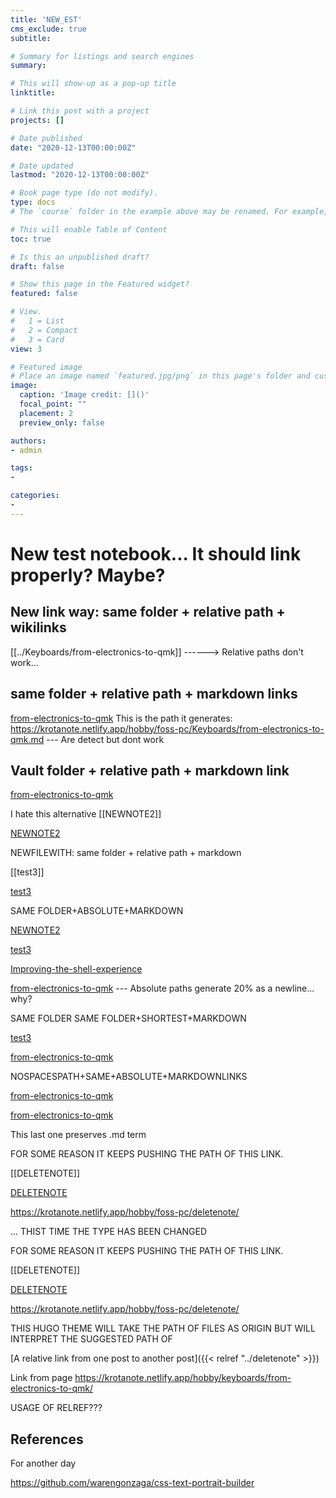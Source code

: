 ```yaml
---
title: 'NEW_EST'
cms_exclude: true
subtitle:

# Summary for listings and search engines
summary:

# This will show-up as a pop-up title
linktitle: 

# Link this post with a project
projects: []

# Date published
date: "2020-12-13T00:00:00Z"

# Date updated
lastmod: "2020-12-13T00:00:00Z"

# Book page type (do not modify).
type: docs
# The `course` folder in the example above may be renamed. For example, we can rename it to `book` for writing a book, `docs` for software/project documentation, `notes` for creating a notebook, or `tutorials` for creating multi-page “how to” guides.

# This will enable Table of Content
toc: true

# Is this an unpublished draft?
draft: false

# Show this page in the Featured widget?
featured: false

# View.
#   1 = List
#   2 = Compact
#   3 = Card
view: 3

# Featured image
# Place an image named `featured.jpg/png` in this page's folder and customize its options here.
image:
  caption: 'Image credit: []()'
  focal_point: ""
  placement: 2
  preview_only: false

authors:
- admin

tags:
- 

categories:
- 
---
```

# New test notebook... It should link properly? Maybe?

## New link way: same folder + relative path + wikilinks

[[../Keyboards/from-electronics-to-qmk]] ------> Relative paths don't work...

## same folder + relative path + markdown links 

[from-electronics-to-qmk](../Keyboards/from-electronics-to-qmk.md)
This is the path it generates: https://krotanote.netlify.app/hobby/foss-pc/Keyboards/from-electronics-to-qmk.md
--- Are detect but dont work

## Vault folder + relative path + markdown link
[from-electronics-to-qmk](../Keyboards/from-electronics-to-qmk.md)

I hate this alternative
[[NEWNOTE2]]

[NEWNOTE2](../../../../../NEWNOTE2.md)

NEWFILEWITH: same folder + relative path + markdown

[[test3]]

[test3](test3.md)

SAME FOLDER+ABSOLUTE+MARKDOWN

[NEWNOTE2](NEWNOTE2.md)

[test3](Obsidian%20Database/blog/content/hobby/FOSS-PC/test3.md)

[Improving-the-shell-experience](Improving-the-shell-experience.md)

[from-electronics-to-qmk](Obsidian%20Database/blog/content/hobby/Keyboards/from-electronics-to-qmk.md) --- Absolute paths generate 20% as a newline... why?


SAME FOLDER
SAME FOLDER+SHORTEST+MARKDOWN

[test3](test3.md)

[from-electronics-to-qmk](from-electronics-to-qmk.md)

NOSPACESPATH+SAME+ABSOLUTE+MARKDOWNLINKS

[from-electronics-to-qmk](obsidian-database/blog/content/hobby/Keyboards/from-electronics-to-qmk)

[from-electronics-to-qmk](obsidian-database/blog/content/hobby/Keyboards/from-electronics-to-qmk.md)

This last one preserves .md term

FOR SOME REASON IT KEEPS PUSHING THE PATH OF THIS LINK.

[[DELETENOTE]]

[DELETENOTE](obsidian-database/blog/content/hobby/FOSS-PC/DELETENOTE.md)

https://krotanote.netlify.app/hobby/foss-pc/deletenote/


... THIST TIME THE TYPE HAS BEEN CHANGED

FOR SOME REASON IT KEEPS PUSHING THE PATH OF THIS LINK.

[[DELETENOTE]]

[DELETENOTE](obsidian-database/blog/content/hobby/FOSS-PC/DELETENOTE.md)

https://krotanote.netlify.app/hobby/foss-pc/deletenote/

THIS HUGO THEME WILL TAKE THE PATH OF FILES AS ORIGIN BUT WILL INTERPRET THE SUGGESTED PATH OF


[A relative link from one post to another post]({{< relref "../deletenote" >}})




Link from page
https://krotanote.netlify.app/hobby/keyboards/from-electronics-to-qmk/

USAGE OF RELREF???

## References
For another day

https://github.com/warengonzaga/css-text-portrait-builder